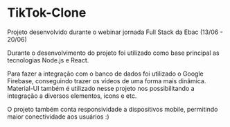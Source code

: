 # TikTok-Clone
Projeto desenvolvido durante o webinar jornada Full Stack da Ebac (13/06 - 20/06)

Durante o desenvolvimento do projeto foi utilizado como base principal as tecnologias Node.js e React.

Para fazer a integração com o banco de dados foi utilizado o Google Firebase, conseguindo trazer os vídeos de uma forma mais dinâmica.
Material-UI também é utilizado nesse projeto nos possibilitando a integração a diversos elementos, icons e etc.

O projeto também conta responsividade a dispositivos mobile, permitindo maior conectividade aos usuários :)
